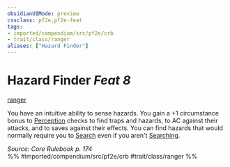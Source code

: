 ```yaml
---
obsidianUIMode: preview
cssclass: pf2e,pf2e-feat
tags:
- imported/compendium/src/pf2e/crb
- trait/class/ranger
aliases: ["Hazard Finder"]
---
```

# Hazard Finder  *Feat 8*  
[ranger](rules/traits/ranger.md)  


You have an intuitive ability to sense hazards. You gain a +1 circumstance bonus to [Perception](../skills.md#Perception) checks to find traps and hazards, to AC against their attacks, and to saves against their effects. You can find hazards that would normally require you to [Search](search.md) even if you aren't [Searching](search.md).

*Source: Core Rulebook p. 174*  
%% #imported/compendium/src/pf2e/crb #trait/class/ranger %%
